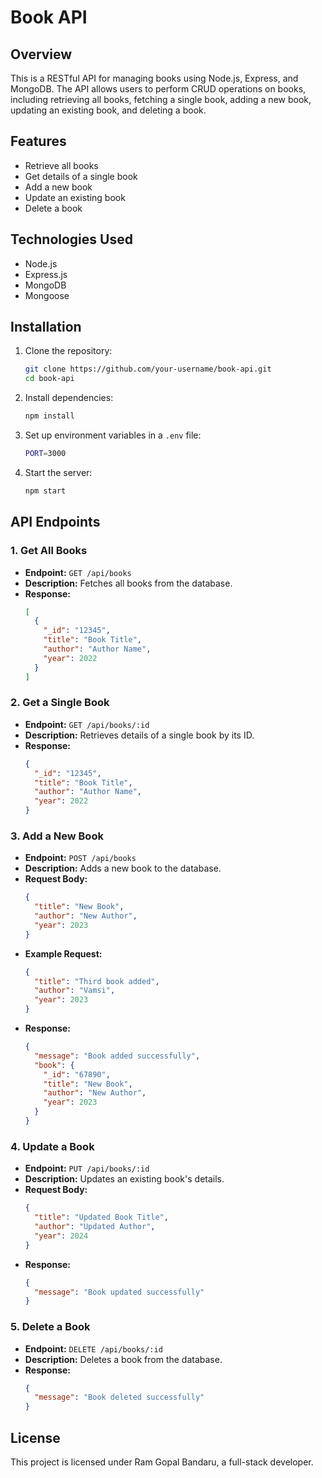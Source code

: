 # Book API

## Overview
This is a RESTful API for managing books using Node.js, Express, and MongoDB. The API allows users to perform CRUD operations on books, including retrieving all books, fetching a single book, adding a new book, updating an existing book, and deleting a book.

## Features
- Retrieve all books
- Get details of a single book
- Add a new book
- Update an existing book
- Delete a book

## Technologies Used
- Node.js
- Express.js
- MongoDB
- Mongoose

## Installation

1. Clone the repository:
   ```sh
   git clone https://github.com/your-username/book-api.git
   cd book-api
   ```
2. Install dependencies:
   ```sh
   npm install
   ```
3. Set up environment variables in a `.env` file:
   ```sh
   PORT=3000
   ```
4. Start the server:
   ```sh
   npm start
   ```

## API Endpoints

### 1. Get All Books
- **Endpoint:** `GET /api/books`
- **Description:** Fetches all books from the database.
- **Response:**
  ```json
  [
    {
      "_id": "12345",
      "title": "Book Title",
      "author": "Author Name",
      "year": 2022
    }
  ]
  ```

### 2. Get a Single Book
- **Endpoint:** `GET /api/books/:id`
- **Description:** Retrieves details of a single book by its ID.
- **Response:**
  ```json
  {
    "_id": "12345",
    "title": "Book Title",
    "author": "Author Name",
    "year": 2022
  }
  ```

### 3. Add a New Book
- **Endpoint:** `POST /api/books`
- **Description:** Adds a new book to the database.
- **Request Body:**
  ```json
  {
    "title": "New Book",
    "author": "New Author",
    "year": 2023
  }
  ```
- **Example Request:**
  ```json
  {
    "title": "Third book added",
    "author": "Vamsi",
    "year": 2023
  }
  ```
- **Response:**
  ```json
  {
    "message": "Book added successfully",
    "book": {
      "_id": "67890",
      "title": "New Book",
      "author": "New Author",
      "year": 2023
    }
  }
  ```

### 4. Update a Book
- **Endpoint:** `PUT /api/books/:id`
- **Description:** Updates an existing book's details.
- **Request Body:**
  ```json
  {
    "title": "Updated Book Title",
    "author": "Updated Author",
    "year": 2024
  }
  ```
- **Response:**
  ```json
  {
    "message": "Book updated successfully"
  }
  ```

### 5. Delete a Book
- **Endpoint:** `DELETE /api/books/:id`
- **Description:** Deletes a book from the database.
- **Response:**
  ```json
  {
    "message": "Book deleted successfully"
  }
  ```

## License
This project is licensed under Ram Gopal Bandaru, a full-stack developer.

